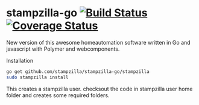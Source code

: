 stampzilla-go [![Build Status](https://travis-ci.org/stampzilla/stampzilla-go.svg?branch=master)](https://travis-ci.org/stampzilla/stampzilla-go) [![Coverage Status](https://coveralls.io/repos/stampzilla/stampzilla-go/badge.svg?branch=master&service=github)](https://coveralls.io/github/stampzilla/stampzilla-go?branch=master)
=============

New version of this awesome homeautomation software written in Go and javascript with Polymer and webcomponents. 

Installation
```bash
go get github.com/stampzilla/stampzilla-go/stampzilla
sudo stampzilla install
```
This creates a stampzilla user. checksout the code in stampzilla user home folder and creates some required folders. 
